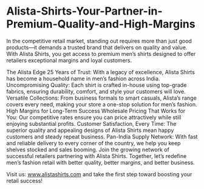 # Alista-Shirts-Your-Partner-in-Premium-Quality-and-High-Margins
In the competitive retail market, standing out requires more than just good products—it demands a trusted brand that delivers on quality and value. With Alista Shirts, you get access to premium men’s shirts designed to offer retailers exceptional margins and loyal customers.

The Alista Edge
25 Years of Trust: With a legacy of excellence, Alista Shirts has become a household name in men’s fashion across India.
Uncompromising Quality: Each shirt is crafted in-house using top-grade fabrics, ensuring durability, comfort, and style your customers will love.
Versatile Collections: From business formals to smart casuals, Alista’s range covers every need, making your store a one-stop solution for men’s fashion.
High Margins for Long-Term Success
Wholesale Pricing That Works for You: Our competitive rates ensure you can price attractively while still enjoying substantial profits.
Customer Satisfaction, Every Time: The superior quality and appealing designs of Alista Shirts mean happy customers and steady repeat business.
Pan-India Supply Network: With fast and reliable delivery to every corner of the country, we help you keep shelves stocked and sales booming.
Join the growing network of successful retailers partnering with Alista Shirts. Together, let’s redefine men’s fashion retail with better quality, better margins, and better business.

Visit us: www.alistashirts.com and take the first step toward boosting your retail success!
